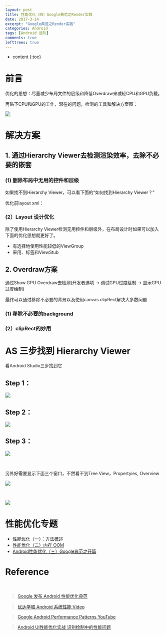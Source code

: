 ```yaml
---
layout: post
title: 性能优化（四）Google典范之Render实践
date: 2017-3-14
excerpt: "Google典范之Render实践"
categories: Android
tags: [Android 进阶]
comments: true
lefttrees: true
---
```


* content
{:toc}



# 前言

优化的思想：尽量减少布局文件的层级和降低Overdraw来减轻CPU和GPU负载。

再贴下CPU和GPU的工作，潜在的问题，检测的工具和解决方案图：
 
![](http://i.imgur.com/SiZVlJ9.png)

# 解决方案

## 1. 通过Hierarchy Viewer去检测渲染效率，去除不必要的嵌套

### (1) 删除布局中无用的控件和层级

如果找不到Hierarchy Viewer，可以看下面的“如何找到Hierarchy Viewer？”

优化前layout xml：



### (2）Layout 设计优化

除了使用Hierarchy Viewer检测无用控件和层级外，在布局设计时如果可以加入下面的优化思想就更好了。

- 有选择地使用性能较低的ViewGroup
- 采用<include>、<merge>标签和ViewStub

## 2. Overdraw方案

   通过Show GPU Overdraw去检测(开发者选项 -> 调试GPU过度绘制 -> 显示GPU过度绘制)

   最终可以通过移除不必要的背景以及使用canvas.clipRect解决大多数问题

### (1) 移除不必要的background

### (2）clipRect的妙用


# AS 三步找到 Hierarchy Viewer

看Android Studio三步找到它

## Step 1：

![](http://i.imgur.com/mCxa2Ow.jpg)

## Step 2：

![](http://i.imgur.com/6GCAp0a.jpg)

## Step 3：

![](http://i.imgur.com/5OHUC4l.jpg)

<br>


另外好需要显示下面三个窗口，不然看不到Tree View，Propertyies, Overview

![](http://i.imgur.com/vpOcJMU.jpg)

<br>

![](http://i.imgur.com/ffC691e.jpg)


# 性能优化专题

- [性能优化（一）：方法概述](http://vivianking6855.github.io/2017/02/27/Android-optimization-1-method/)
- [性能优化（二）内存 OOM](http://vivianking6855.github.io/2017/02/27/Android-optimization-2-OOM/)
- [Android性能优化（三）Google典范之开篇](http://vivianking6855.github.io/2017/03/13/Android-optimization-3-Google-Publish/)




# Reference

<br>


> [Google 发布 Android 性能优化典范](http://www.oschina.net/news/60157/android-performance-patterns?sid=07vbqo00ovnh233e0ain6ue5a6)

> [优达学城 Android 系统性能 Video](https://cn.udacity.com/course/android-performance--ud825)

> [Google Android Performance Patterns YouTube ](https://www.youtube.com/playlist?list=PLWz5rJ2EKKc9CBxr3BVjPTPoDPLdPIFCE)

> [Android UI性能优化实战 识别绘制中的性能问题](http://blog.csdn.net/lmj623565791/article/details/45556391/)





